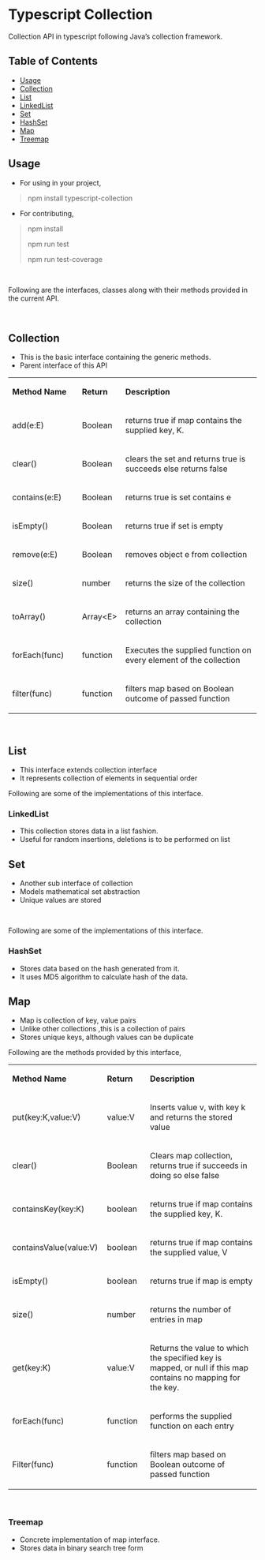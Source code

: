 <h1><a name="_Toc462579159"></a>Typescript Collection</h1>
<p>Collection API in typescript following Java&rsquo;s collection framework.</p>
<h2>Table of Contents</h2>
<ul>
<li><a href="#_Toc462579160">Usage</a></li>
<li><a href="#_Toc462579161">Collection</a></li>
<li><a href="#_Toc462579162">List</a></li>
<li><a href="#_Toc462579163">LinkedList</a></li>
<li><a href="#_Toc462579164">Set</a></li>
<li><a href="#_Toc462579165">HashSet</a></li>
<li><a href="#_Toc462579166">Map</a></li>
<li><a href="#_Toc462579167">Treemap</a></li>
</ul>
<h2><a name="_Toc462579160"></a>Usage</h2>
<ul>
<li>For using in your project,</li>
</ul>
<blockquote>
<p>npm install typescript-collection</p>
</blockquote>
<ul>
<li>
<p>For contributing,</p>
</li>
</ul>
<blockquote>
<p>npm install</p>
<p>npm run test</p>
<p>npm run test-coverage</p>
</blockquote>
<p>&nbsp;</p>
<p>Following are the interfaces, classes along with their methods provided in the current API.</p>
<p>&nbsp;</p>
<h2><a name="_Toc462579161"></a>Collection</h2>
<ul>
<li>This is the basic interface containing the generic methods.</li>
<li>Parent interface of this API</li>
</ul>
<table width="955">
<tbody>
<tr>
<td width="186">
<p><strong>Method Name</strong></p>
</td>
<td width="74">
<p><strong>Return </strong></p>
</td>
<td width="756">
<p><strong>Description</strong></p>
</td>
</tr>
<tr>
<td width="125">
<p>add(e:E)</p>
</td>
<td width="74">
<p>Boolean</p>
</td>
<td width="756">
<p>returns true if map contains the supplied key, K.</p>
</td>
</tr>
<tr>
<td width="125">
<p>clear()</p>
</td>
<td width="74">
<p>Boolean</p>
</td>
<td width="756">
<p>clears the set and returns true is succeeds else returns false</p>
</td>
</tr>
<tr>
<td width="125">
<p>contains(e:E)</p>
</td>
<td width="74">
<p>Boolean</p>
</td>
<td width="756">
<p>returns true is set contains e</p>
</td>
</tr>
<tr>
<td width="125">
<p>isEmpty()</p>
</td>
<td width="74">
<p>Boolean</p>
</td>
<td width="756">
<p>returns true if set is empty</p>
</td>
</tr>
<tr>
<td width="125">
<p>remove(e:E)</p>
</td>
<td width="74">
<p>Boolean</p>
</td>
<td width="756">
<p>removes object e from collection</p>
</td>
</tr>
<tr>
<td width="125">
<p>size()</p>
</td>
<td width="74">
<p>number</p>
</td>
<td width="756">
<p>returns the size of the collection</p>
</td>
</tr>
<tr>
<td width="125">
<p>toArray()</p>
</td>
<td width="74">
<p>Array&lt;E&gt;</p>
</td>
<td width="756">
<p>returns an array containing the collection</p>
</td>
</tr>
<tr>
<td width="125">
<p>forEach(func)</p>
</td>
<td width="74">
<p>function</p>
</td>
<td width="756">
<p>Executes the supplied function on every element of the collection</p>
</td>
</tr>
<tr>
<td width="125">
<p>filter(func)</p>
</td>
<td width="74">
<p>function</p>
</td>
<td width="756">
<p>filters map based on Boolean outcome of passed function</p>
</td>
</tr>
</tbody>
</table>
<p>&nbsp;</p>
<h2><a name="_Toc462579162"></a>List</h2>
<ul>
<li>This interface extends collection interface</li>
<li>It represents collection of elements in sequential order</li>
</ul>
<p>Following are some of the implementations of this interface.</p>
<h3><a name="_Toc462579163"></a>LinkedList</h3>
<ul>
<li>This collection stores data in a list fashion.</li>
<li>Useful for random insertions, deletions is to be performed on list</li>
</ul>
<h2><a name="_Toc462579164"></a>Set</h2>
<ul>
<li>Another sub interface of collection</li>
<li>Models mathematical set abstraction</li>
<li>Unique values are stored</li>
</ul>
<p>&nbsp;</p>
<p>Following are some of the implementations of this interface.</p>
<h3><a name="_Toc462579165"></a>HashSet</h3>
<ul>
<li>Stores data based on the hash generated from it.</li>
<li>It uses MD5 algorithm to calculate hash of the data.</li>
</ul>
<h2><a name="_Toc462579166"></a>Map</h2>
<ul>
<li>Map is collection of key, value pairs</li>
<li>Unlike other collections ,this is a collection of pairs</li>
<li>Stores unique keys, although values can be duplicate</li>
</ul>
<p>Following are the methods provided by this interface,</p>
<table>
<tbody>
<tr>
<td width="186">
<p><strong>Method Name</strong></p>
</td>
<td style="width: 106px;" width="106">
<p><strong>Return </strong></p>
</td>
<td width="667">
<p><strong>Description</strong></p>
</td>
</tr>
<tr>
<td width="186">
<p>put(key:K,value:V)</p>
</td>
<td width="106">
<p>value:V</p>
</td>
<td width="667">
<p>Inserts value v, with key k and returns the stored value</p>
</td>
</tr>
<tr>
<td width="186">
<p>clear()</p>
</td>
<td width="106">
<p>Boolean</p>
</td>
<td width="667">
<p>Clears map collection, returns true if succeeds in doing so else false</p>
</td>
</tr>
<tr>
<td width="186">
<p>containsKey(key:K)</p>
</td>
<td width="106">
<p>boolean</p>
</td>
<td width="667">
<p>returns true if map contains the supplied key, K.</p>
</td>
</tr>
<tr>
<td width="186">
<p>containsValue(value:V)</p>
</td>
<td width="106">
<p>boolean</p>
</td>
<td width="667">
<p>returns true if map contains the supplied value, V</p>
</td>
</tr>
<tr>
<td width="186">
<p>isEmpty()</p>
</td>
<td width="106">
<p>boolean</p>
</td>
<td width="667">
<p>returns true if map is empty</p>
</td>
</tr>
<tr>
<td width="186">
<p>size()</p>
</td>
<td width="106">
<p>number</p>
</td>
<td width="667">
<p>returns the number of entries in map</p>
</td>
</tr>
<tr>
<td width="186">
<p>get(key:K)</p>
</td>
<td width="106">
<p>value:V</p>
</td>
<td width="667">
<p>Returns the value to which the specified key is mapped, or null if this map contains no mapping for the key.</p>
</td>
</tr>
<tr>
<td width="186">
<p>forEach(func)</p>
</td>
<td width="106">
<p>function</p>
</td>
<td width="667">
<p>performs the supplied function on each entry</p>
</td>
</tr>
<tr>
<td width="186">
<p>Filter(func)</p>
</td>
<td width="106">
<p>function</p>
</td>
<td width="667">
<p>filters map based on Boolean outcome of passed function</p>
</td>
</tr>
</tbody>
</table>
<p>&nbsp;</p>
<h3><a name="_Toc462579167"></a>Treemap</h3>
<ul>
<li>Concrete implementation of map interface.</li>
<li>Stores data in binary search tree form</li>
</ul>
<p>&nbsp;</p>
<p>&nbsp;</p>
